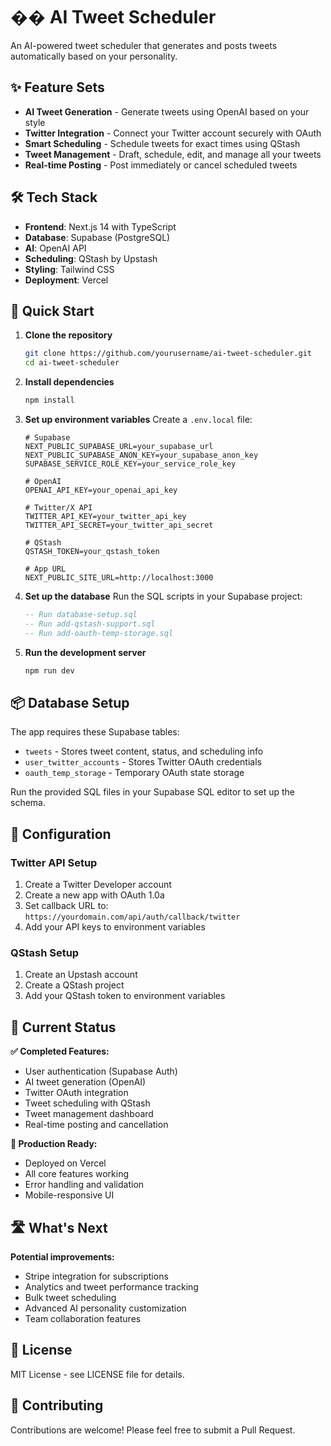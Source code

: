 # �� AI Tweet Scheduler

An AI-powered tweet scheduler that generates and posts tweets automatically based on your personality.

## ✨ Feature Sets

- **AI Tweet Generation** - Generate tweets using OpenAI based on your style
- **Twitter Integration** - Connect your Twitter account securely with OAuth
- **Smart Scheduling** - Schedule tweets for exact times using QStash
- **Tweet Management** - Draft, schedule, edit, and manage all your tweets
- **Real-time Posting** - Post immediately or cancel scheduled tweets

## 🛠️ Tech Stack

- **Frontend**: Next.js 14 with TypeScript
- **Database**: Supabase (PostgreSQL)
- **AI**: OpenAI API
- **Scheduling**: QStash by Upstash
- **Styling**: Tailwind CSS
- **Deployment**: Vercel

## 🚀 Quick Start

1. **Clone the repository**
   ```bash
   git clone https://github.com/yourusername/ai-tweet-scheduler.git
   cd ai-tweet-scheduler
   ```

2. **Install dependencies**
   ```bash
   npm install
   ```

3. **Set up environment variables**
   Create a `.env.local` file:
   ```env
   # Supabase
   NEXT_PUBLIC_SUPABASE_URL=your_supabase_url
   NEXT_PUBLIC_SUPABASE_ANON_KEY=your_supabase_anon_key
   SUPABASE_SERVICE_ROLE_KEY=your_service_role_key
   
   # OpenAI
   OPENAI_API_KEY=your_openai_api_key
   
   # Twitter/X API
   TWITTER_API_KEY=your_twitter_api_key
   TWITTER_API_SECRET=your_twitter_api_secret
   
   # QStash
   QSTASH_TOKEN=your_qstash_token
   
   # App URL
   NEXT_PUBLIC_SITE_URL=http://localhost:3000
   ```

4. **Set up the database**
   Run the SQL scripts in your Supabase project:
   ```sql
   -- Run database-setup.sql
   -- Run add-qstash-support.sql
   -- Run add-oauth-temp-storage.sql
   ```

5. **Run the development server**
   ```bash
   npm run dev
   ```

## 📦 Database Setup

The app requires these Supabase tables:
- `tweets` - Stores tweet content, status, and scheduling info
- `user_twitter_accounts` - Stores Twitter OAuth credentials
- `oauth_temp_storage` - Temporary OAuth state storage

Run the provided SQL files in your Supabase SQL editor to set up the schema.

## 🔧 Configuration

### Twitter API Setup
1. Create a Twitter Developer account
2. Create a new app with OAuth 1.0a
3. Set callback URL to: `https://yourdomain.com/api/auth/callback/twitter`
4. Add your API keys to environment variables

### QStash Setup
1. Create an Upstash account
2. Create a QStash project
3. Add your QStash token to environment variables

## 🎯 Current Status

**✅ Completed Features:**
- User authentication (Supabase Auth)
- AI tweet generation (OpenAI)
- Twitter OAuth integration
- Tweet scheduling with QStash
- Tweet management dashboard
- Real-time posting and cancellation

**🚀 Production Ready:**
- Deployed on Vercel
- All core features working
- Error handling and validation
- Mobile-responsive UI

## 🛣️ What's Next

**Potential improvements:**
- Stripe integration for subscriptions
- Analytics and tweet performance tracking
- Bulk tweet scheduling
- Advanced AI personality customization
- Team collaboration features

## 📝 License

MIT License - see LICENSE file for details.

## 🤝 Contributing

Contributions are welcome! Please feel free to submit a Pull Request. 